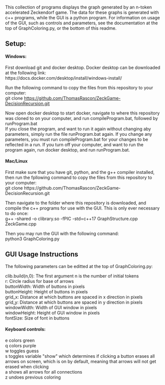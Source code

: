 This collection of programs displays the graph generated by an n-token accelerated Zeckendorf game. 
The data for these graphs is generated with c++ programs, while the GUI is a python program. 
For information on usage of the GUI, such as controls and parameters, see the documentation at the top of GraphColoring.py, or the bottom of this readme.

<h2>Setup:</h2>

<h4>Windows:</h4>
First download git and docker desktop. Docker desktop can be downloaded at the following link: <br>
https://docs.docker.com/desktop/install/windows-install/

Run the following command to copy the files from this repository to your computer: <br>
git clone https://github.com/ThomasRascon/ZeckGame-DecisionRecursion.git

Now open docker desktop to start docker, navigate to where this repository was cloned to on your computer, and run compileProgram.bat, followed by runProgram.bat <br>
If you close the program, and want to run it again without changing aby parameters, simply run the file runProgram.bat again. If you change any parameters, you must run compileProgram.bat for your changes to be reflected in a run. If you turn off your computer, and want to run the program again, run docker desktop, and run runProgram.bat.

<h4>Mac/Linux</h4>
First make sure that you have git, python, and the g++ compiler installed, then run the fpllowing command to copy the files from this repository to your computer: <br>
git clone https://github.com/ThomasRascon/ZeckGame-DecisionRecursion.git

Then navigate to the folder where this repository is downloaded, and compile the c++ programs for use with the GUI. This is only ever necessary to do once: <br>
g++ -shared -o clibrary.so -fPIC -std=c++17 GraphStructure.cpp ZeckGame.cpp 

Then you may run the GUI with the following command: <br>
python3 GraphColoring.py

<h2>GUI Usage Instructions</h2>
The following parameters can be editted at the top of GraphColoring.py:

clib.build(n,0): The first argument n is the number of initial tokens          <br>
r:               Circle radius for base of arrows                              <br>
buttonWidth:     Width of buttons in pixels                                    <br>
buttonHeight:    Height of buttons in pixels                                   <br> 
grid_x:          Distance at which buttons are spaced in x direction in pixels <br>
grid_y:          Distance at which buttons are spaced in y direction in pixels <br>
windowWidth:     Width of GUI window in pixels                                 <br>
windowHeight:    Height of GUI window in pixels                                <br>
fontSize:        Size of font in buttons                                       <br>


<h4>Keyboard controls:</h4>
e colors green<br>
q colors purple<br>
w toggles guess<br>
s toggles variable "show" which determines if clicking a button erases all arrows on screen, which is on by default, meaning that arrows will not get erased when clicking<br>
a shows all arrows for all connections<br>
z undoes previous coloring<br>

